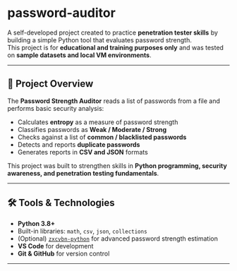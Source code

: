 # password-auditor

A self-developed project created to practice **penetration tester skills** by building a simple Python tool that evaluates password strength.  
This project is for **educational and training purposes only** and was tested on **sample datasets and local VM environments**.  

---

## 📌 Project Overview
The **Password Strength Auditor** reads a list of passwords from a file and performs basic security analysis:

- Calculates **entropy** as a measure of password strength  
- Classifies passwords as **Weak / Moderate / Strong**  
- Checks against a list of **common / blacklisted passwords**  
- Detects and reports **duplicate passwords**  
- Generates reports in **CSV and JSON** formats  

This project was built to strengthen skills in **Python programming, security awareness, and penetration testing fundamentals**.

---

## 🛠 Tools & Technologies
- **Python 3.8+**
- Built-in libraries: `math`, `csv`, `json`, `collections`
- (Optional) [`zxcvbn-python`](https://github.com/dwolfhub/zxcvbn-python) for advanced password strength estimation
- **VS Code** for development
- **Git & GitHub** for version control

---
